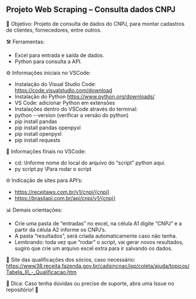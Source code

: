 ## Projeto Web Scraping – Consulta dados CNPJ

📌 Objetivo: Projeto de consulta de dados do CNPJ, para montar cadastros de clientes, fornecedores, entre outros.

🛠 Ferramentas: 
- Excel para entrada e saída de dados.
- Python para consulta a API.

⚙️ Informações iniciais no VSCode:
- Instalação do Visual Studio Code: https://code.visualstudio.com/download
- Instalação do Python https://www.python.org/downloads/
- VS Code: adicionar Python em extensões
- Instalações dentro do VSCode através do terminal:
- python --version (verificar a versão do python)
- pip install pandas
- pip install pandas openpyxl
- pip install openpyxl
- pip install requests

🚀 Informações finais no VSCode:
- cd: \\Informe nome do local do arquivo do “script” python aqui.
- py script.py \\Para rodar o script

🌐 Indicação de sites para API’s:
- https://receitaws.com.br/v1/cnpj/{cnpj}
- https://brasilapi.com.br/api/cnpj/v1/{cnpj}

📊 Demais orientações:
- Crie uma pasta de “entradas” no excel, na célula A1 digite “CNPJ” e a partir da célula A2 informe os CNPJ’s.
- A pasta “resultados”, será criada automaticamente caso não tenha.
- Lembrando: toda vez que “rodar” o script, vai gerar novos resultados, sugiro que crie um arquivo excel extra para ir salvando os dados.



🔗 Site das qualificações dos sócios, caso necessário:
https://www38.receita.fazenda.gov.br/cadsincnac/jsp/coleta/ajuda/topicos/Tabela_III_-_Qualificacao.htm



📌 Dica: Caso tenha dúvidas ou precise de suporte, abra uma Issue no repositório! 🚀
